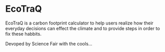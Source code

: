 # EcoTraQ
EcoTraQ is a carbon footprint calculator to help users realize how their everyday decisions can effect the climate and to provide steps in order to fix these habbits.

Devoped by Science Fair with the cools...
